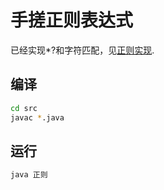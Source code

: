 # 手搓正则表达式

已经实现*?和字符匹配，见[正则实现](./src/正则.java).


## 编译

```bash
cd src
javac *.java
```

## 运行

```bash
java 正则
```

